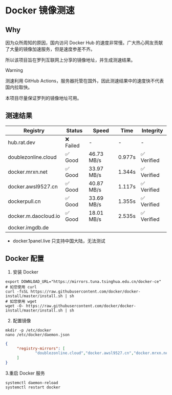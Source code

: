 # Docker 镜像测速

## Why

因为众所周知的原因，国内访问 Docker Hub 的速度非常慢。广大热心网友贡献了大量的镜像加速服务，但是速度参差不齐。


所以该项目旨在罗列互联网上分享的镜像地址，并生成测速结果。

> [!WARNING]
> 测速利用 GitHub Actions，服务器托管在国外，因此测速结果中的速度快不代表国内拉取快。
>

本项目尽量保证罗列的镜像地址可用。

## 测速结果

| Registry | Status | Speed | Time | Integrity |
|----------|--------|-------|------|-----------|
| hub.rat.dev | ❌ Failed | - | - | - |
| doublezonline.cloud | ✅ Good | 46.73 MB/s | 0.977s | ✅ Verified |
| docker.mrxn.net | ✅ Good | 33.97 MB/s | 1.344s | ✅ Verified |
| docker.awsl9527.cn | ✅ Good | 40.87 MB/s | 1.117s | ✅ Verified |
| dockerpull.cn | ✅ Good | 33.69 MB/s | 1.355s | ✅ Verified |
| docker.m.daocloud.io | ✅ Good | 18.01 MB/s | 2.535s | ✅ Verified |
| docker.imgdb.de | | | | |

- docker.1panel.live 只支持中国大陆，无法测试

## Docker 配置

1. 安装 Docker
```shell
export DOWNLOAD_URL="https://mirrors.tuna.tsinghua.edu.cn/docker-ce"
# 如您使用 curl
curl -fsSL https://raw.githubusercontent.com/docker/docker-install/master/install.sh | sh
# 如您使用 wget
wget -O- https://raw.githubusercontent.com/docker/docker-install/master/install.sh | sh
```

2. 配置镜像

```shell
mkdir -p /etc/docker
nano /etc/docker/daemon.json
```

```json
{
     "registry-mirrors": [
             "doublezonline.cloud","docker.awsl9527.cn","docker.mrxn.net"
     ]
}
```

 3.重启 Docker 服务
```shell
systemctl daemon-reload
systemctl restart docker
```
